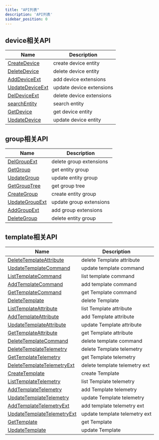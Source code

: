 ```yaml
---
title: "API列表"
description: 'API列表'
sidebar_position: 0
---
```


## device相关API

| Name |  Description | 
| ---- |  ----------- | 
| [CreateDevice](./method_CreateDevice)|  create device entity |
| [DeleteDevice](./method_DeleteDevice)|  delete device entity |
| [AddDeviceExt](./method_AddDeviceExt)|  add device extensions |
| [UpdateDeviceExt](./method_UpdateDeviceExt)|  update device extensions |
| [DelDeviceExt](./method_DelDeviceExt)|  delete device extensions |
| [searchEntity](./method_searchEntity)|  search entity |
| [GetDevice](./method_GetDevice)|  get device entity |
| [UpdateDevice](./method_UpdateDevice)|  update device entity |


## group相关API

| Name |  Description | 
| ---- |  ----------- | 
| [DelGroupExt](./method_DelGroupExt)|  delete group extensions |
| [GetGroup](./method_GetGroup)|  get entity group |
| [UpdateGroup](./method_UpdateGroup)|  update entity group |
| [GetGroupTree](./method_GetGroupTree)|  get group tree |
| [CreateGroup](./method_CreateGroup)|  create entity group |
| [UpdateGroupExt](./method_UpdateGroupExt)|  update group extensions |
| [AddGroupExt](./method_AddGroupExt)|  add group extensions |
| [DeleteGroup](./method_DeleteGroup)|  delete entity group |


## template相关API

| Name |  Description | 
| ---- |  ----------- | 
| [DeleteTemplateAttribute](./method_DeleteTemplateAttribute)|  delete Template attribute |
| [UpdateTemplateCommand](./method_UpdateTemplateCommand)|  update template command |
| [ListTemplateCommand](./method_ListTemplateCommand)|  list template command |
| [AddTemplateCommand](./method_AddTemplateCommand)|  add template command |
| [GetTemplateCommand](./method_GetTemplateCommand)|  get Template command |
| [DeleteTemplate](./method_DeleteTemplate)|  delete Template |
| [ListTemplateAttribute](./method_ListTemplateAttribute)|  list Template attribute |
| [AddTemplateAttribute](./method_AddTemplateAttribute)|  add Template attribute |
| [UpdateTemplateAttribute](./method_UpdateTemplateAttribute)|  update Template attribute |
| [GetTemplateAttribute](./method_GetTemplateAttribute)|  get Template attribute |
| [DeleteTemplateCommand](./method_DeleteTemplateCommand)|  delete template command |
| [DeleteTemplateTelemetry](./method_DeleteTemplateTelemetry)|  delete Template telemetry |
| [GetTemplateTelemetry](./method_GetTemplateTelemetry)|  get Template telemetry |
| [DeleteTemplateTelemetryExt](./method_DeleteTemplateTelemetryExt)|  delete template telemetry ext |
| [CreateTemplate](./method_CreateTemplate)|  create Template |
| [ListTemplateTelemetry](./method_ListTemplateTelemetry)|  list Template telemetry |
| [AddTemplateTelemetry](./method_AddTemplateTelemetry)|  add Template telemetry |
| [UpdateTemplateTelemetry](./method_UpdateTemplateTelemetry)|  update Template telemetry |
| [AddTemplateTelemetryExt](./method_AddTemplateTelemetryExt)|  add template telemetry ext |
| [UpdateTemplateTelemetryExt](./method_UpdateTemplateTelemetryExt)|  update template telemetry ext |
| [GetTemplate](./method_GetTemplate)|  get Template |
| [UpdateTemplate](./method_UpdateTemplate)|  update Template |

